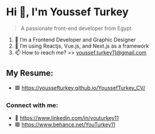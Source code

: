 # Hi 👋, I'm Youssef Turkey
> A passionate front-end developer from Egypt

1. 🔭 I’m a Frontend Developer and Graphic Designer
2. 🌱 I’m using Reactjs, Vue.js, and Next.js as a framework
3. 📫 How to reach me? >> youssef.turkey11@gmail.com

## My Resume:
- :purple_square: https://youssefturkey.github.io/YoussefTurkey_CV/

### Connect with me:

 - :large_blue_diamond: https://www.linkedin.com/in/youturkey11
 - :purple_square: https://www.behance.net/YouTurkey11
